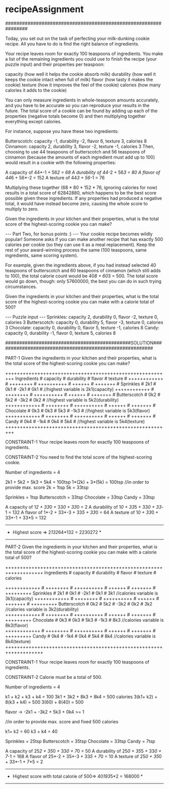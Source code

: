 # recipeAssignment


################################################################

Today, you set out on the task of perfecting your milk-dunking cookie recipe. All you have to do is find the right balance of ingredients.

Your recipe leaves room for exactly 100 teaspoons of ingredients. You make a list of the remaining ingredients you could use to finish the recipe (your puzzle input) and their properties per teaspoon:

capacity (how well it helps the cookie absorb milk)
durability (how well it keeps the cookie intact when full of milk)
flavor (how tasty it makes the cookie)
texture (how it improves the feel of the cookie)
calories (how many calories it adds to the cookie)

You can only measure ingredients in whole-teaspoon amounts accurately, and you have to be accurate so you can reproduce your results in the future. The total score of a cookie can be found by adding up each of the properties (negative totals become 0) and then multiplying together everything except calories.

For instance, suppose you have these two ingredients:

Butterscotch: capacity -1, durability -2, flavor 6, texture 3, calories 8
Cinnamon: capacity 2, durability 3, flavor -2, texture -1, calories 3
Then, choosing to use 44 teaspoons of butterscotch and 56 teaspoons of cinnamon (because the amounts of each ingredient must add up to 100) would result in a cookie with the following properties:

A capacity of 44*-1 + 56*2 = 68
A durability of 44*-2 + 56*3 = 80
A flavor of 44*6 + 56*-2 = 152
A texture of 44*3 + 56*-1 = 76

Multiplying these together (68 * 80 * 152 * 76, ignoring calories for now) results in a total score of 62842880, which happens to be the best score possible given these ingredients. If any properties had produced a negative total, it would have instead become zero, causing the whole score to multiply to zero.

Given the ingredients in your kitchen and their properties, what is the total score of the highest-scoring cookie you can make?


--- Part Two, for bonus points :) ---
Your cookie recipe becomes wildly popular! Someone asks if you can make another recipe that has exactly 500 calories per cookie (so they can use it as a meal replacement). Keep the rest of your award-winning process the same (100 teaspoons, same ingredients, same scoring system).

For example, given the ingredients above, if you had instead selected 40 teaspoons of butterscotch and 60 teaspoons of cinnamon (which still adds to 100), the total calorie count would be 40*8 + 60*3 = 500. The total score would go down, though: only 57600000, the best you can do in such trying circumstances.

Given the ingredients in your kitchen and their properties, what is the total score of the highest-scoring cookie you can make with a calorie total of 500?


--- Puzzle input ---
Sprinkles: capacity 2, durability 0, flavor -2, texture 0, calories 3
Butterscotch: capacity 0, durability 5, flavor -3, texture 0, calories 3
Chocolate: capacity 0, durability 0, flavor 5, texture -1, calories 8
Candy: capacity 0, durability -1, flavor 0, texture 5, calories 8

#############################################SOLUTION########################################################

PART-1
Given the ingredients in your kitchen and their properties, what is the total score of the highest-scoring cookie you can make?

+++++++++++++++++++++++++++++++++++++++++++++++++++++++++
Ingredients  # capacity # durability # flavor # texture # 
++++++++++++ # ++++++++ # ++++++++++ # ++++++ # +++++++ # 
Sprinkles    # 2k1      # 0k1        # -2k1   # 0k1     #    //highest variable is 2k1(capacity)
++++++++++++ # ++++++++ # ++++++++++ # ++++++ # +++++++ # 
Butterscotch # 0k2      # 5k2        # -3k2   # 0k2     #    //highest variable is 5k2(durability)  
++++++++++++ # ++++++++ # ++++++++++ # ++++++ # +++++++ # 
Chocolate    # 0k3      # 0k3        # 5k3    # -1k3    #    //highest variable is 5k3(flavor)   
++++++++++++ # ++++++++ # ++++++++++ # ++++++ # +++++++ # 
Candy        # 0k4      # -1k4       # 0k4    # 5k4     #    //highest variable is 5k4(texture)
+++++++++++++++++++++++++++++++++++++++++++++++++++++++++

CONSTRAINT-1 Your recipe leaves room for exactly 100 teaspoons of ingredients.

CONSTRAINT-2 You need to find the total score of the highest-scoring cookie.

Number of ingredients = 4 

 2k1 + 5k2 + 5k3 + 5k4 = 100tsp
 1*(2k) + 3*(5k) = 100tsp
 //in order to provide max. score
 2k = 1tsp
 5k = 33tsp

Sprinkles = 1tsp
Butterscotch = 33tsp
Chocolate = 33tsp
Candy = 33tsp

A capacity of 1*2 + 33*0 + 33*0 + 33*0 = 2
A durability of 1*0 + 33*5 + 33*0 + 33*-1 = 132
A flavor of 1*-2 + 33*-3 + 33*5 + 33*0 = 64
A texture of 1*0 + 33*0 + 33*-1 + 33*5 = 132

*******************************************
* Highest score => 2*132*64*132 = 2230272 *
*******************************************

PART-2
Given the ingredients in your kitchen and their properties, what is the total score of the highest-scoring cookie you can make with a calorie total of 500?

+++++++++++++++++++++++++++++++++++++++++++++++++++++++++++++++++++
Ingredients  # capacity # durability # flavor # texture # calories       

++++++++++++ # ++++++++ # ++++++++++ # ++++++ # +++++++ # +++++++++
Sprinkles    # 2k1      # 0k1        # -2k1   # 0k1     # 3k1            //calories variable is 3k1(capacity)
++++++++++++ # ++++++++ # ++++++++++ # ++++++ # +++++++ # +++++++++
Butterscotch # 0k2      # 5k2        # -3k2   # 0k2     # 3k2            //calories variable is 3k2(durability)  
++++++++++++ # ++++++++ # ++++++++++ # ++++++ # +++++++ # +++++++++
Chocolate    # 0k3      # 0k3        # 5k3    # -1k3    # 8k3            //calories variable is 8k3(flavor)   
++++++++++++ # ++++++++ # ++++++++++ # ++++++ # +++++++ # +++++++++
Candy        # 0k4      # -1k4       # 0k4    # 5k4     # 8k4            //calories variable is 8k4(texture)
+++++++++++++++++++++++++++++++++++++++++++++++++++++++++++++++++++

CONSTRAINT-1 Your recipe leaves room for exactly 100 teaspoons of ingredients.

CONSTRAINT-2 Calorie must be a total of 500.


Number of ingredients = 4 

 
 k1 + k2 + k3 + k4 = 100
 3k1 + 3k2 + 8k3 + 8k4 = 500 calories
 3(k1+ k2) + 8(k3 + k4) = 500
 3(60) + 8(40) = 500
 
 flavor -> -2k1 + -3k2 + 5k3 + 0k4 >= 1

 //in order to provide max. score and fixed 500 calories
 
 k1+ k2 = 60
 k3 + k4 = 40

Sprinkles = 25tsp
Butterscotch = 35tsp
Chocolate = 33tsp
Candy = 7tsp

A capacity of   25*2  + 35*0  + 33*0  + 7*0 = 50
A durability of 25*0  + 35*5  + 33*0  + 7*-1 = 168
A flavor of     25*-2 + 35*-3 + 33*5  + 7*0 = 10
A texture of    25*0  + 35*0  + 33*-1 + 7*5 = 2

*****************************************************************
* Highest score with total calorie of 500=> 40*193*5*2 = 168000 *
*****************************************************************

